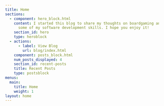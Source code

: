 ```yaml
---
title: Home
sections:
  - component: hero_block.html
    content: I started this blog to share my thoughts on boardgaming and to practice
      some of my software development skills. I hope you enjoy it!
    section_id: hero
    type: heroblock
  - actions:
      - label: View Blog
        url: blog/index.html
    component: posts_block.html
    num_posts_displayed: 4
    section_id: recent-posts
    title: Recent Posts
    type: postsblock
menus:
  main:
    title: Home
    weight: 1
layout: home
---
```


